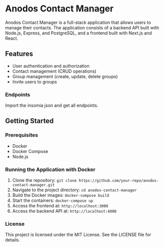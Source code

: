 # Anodos Contact Manager

Anodos Contact Manager is a full-stack application that allows users to manage their contacts. The application consists of a backend API built with Node.js, Express, and PostgreSQL, and a frontend built with Next.js and React.

## Features

* User authentication and authorization
* Contact management (CRUD operations)
* Group management (create, update, delete groups)
* Invite users to groups

### Endpoints

Import the insomia json and get all endpoints.

## Getting Started

### Prerequisites

* Docker
* Docker Compose
* Node.js

### Running the Application with Docker

1. Clone the repository: `git clone https://github.com/your-repo/anodos-contact-manager.git`
2. Navigate to the project directory: `cd anodos-contact-manager`
3. Build the Docker images: `docker-compose build`
4. Start the containers: `docker-compose up`
5. Access the frontend at: `http://localhost:3000`
6. Access the backend API at: `http://localhost:4000`

### License

This project is licensed under the MIT License. See the LICENSE file for details.